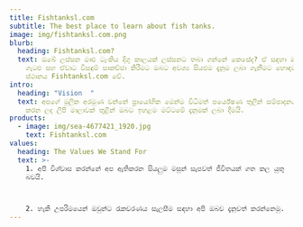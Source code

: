 ```yaml
---
title: Fishtanksl.com
subtitle: The best place to learn about fish tanks.
image: img/fishtanksl.com.png
blurb:
  heading: Fishtanksl.com?
  text: ඔබේ ලස්සන මාළු ටැංකිය දිගු කාලයක් ලස්සනට තබා ගන්නේ කෙසේද? ඒ සඳහා ඔබට ඇති
    ගැටළු සහ ඒවාට විසඳුම් සාකච්ඡා කිරීමට ඔබට අවශ්‍ය සියළුම දැනුම ලබා ගැනීමට හොඳම
    ස්ථානය Fishtanksl.com වේ.
intro:
  heading: "Vision  "
  text: අපගේ මුලික අරමුණ වන්නේ ප්‍රායෝගික මෙන්ම විධිමත් පර්යේෂණ තුලින් සම්පාදනය
    කරන ලද ලිපි මාලාවක් තුළින් ඔබට ඉහළම මට්ටමේ දැනුමක් ලබා දීමයි.
products:
  - image: img/sea-4677421_1920.jpg
    text: Fishtanksl.com
values:
  heading: The Values We Stand For
  text: >-
    1. අපි විශ්වාස කරන්නේ අප ඇතිකරන සියලුම මසුන් සැපවත් ජීවිතයක් ගත කල යුතු
    බවයි.



    2. හැකි උපරිමයෙන් ඔවුන්ට රැකවරණය සැලසීම සඳහා අපි ඔබව දැනුවත් කරන්නෙමු.
---
```

